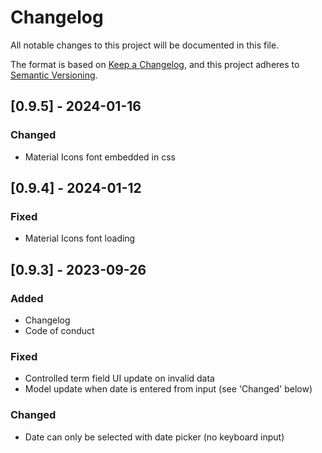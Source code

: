# Changelog

All notable changes to this project will be documented in this file.

The format is based on [Keep a Changelog](https://keepachangelog.com/en/1.0.0/),
and this project adheres to [Semantic Versioning](https://semver.org/spec/v2.0.0.html).

## [0.9.5] - 2024-01-16

### Changed

- Material Icons font embedded in css

## [0.9.4] - 2024-01-12

### Fixed

- Material Icons font loading

## [0.9.3] - 2023-09-26

### Added

- Changelog
- Code of conduct

### Fixed

- Controlled term field UI update on invalid data
- Model update when date is entered from input (see 'Changed' below)

### Changed

- Date can only be selected with date picker (no keyboard input)
